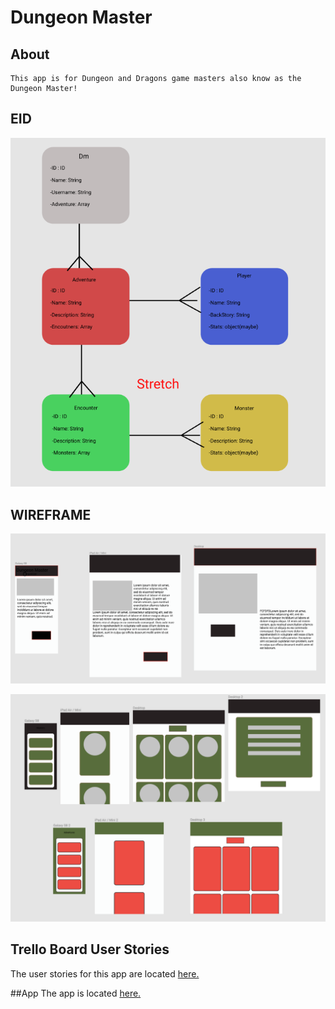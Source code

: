 # Dungeon Master

## About
    This app is for Dungeon and Dragons game masters also know as the Dungeon Master!


## EID
![Eid](https://github.com/JasenABaker/Dungeon_Master/blob/master/public/images/Screen%20Shot%202018-01-03%20at%204.42.18%20PM.png)

## WIREFRAME
![WireFrame one](https://github.com/JasenABaker/Dungeon_Master/blob/master/public/images/Screen%20Shot%202018-01-03%20at%204.43.02%20PM.png)

![Wirefarme two](https://github.com/JasenABaker/Dungeon_Master/blob/master/public/images/Screen%20Shot%202018-01-03%20at%204.43.39%20PM.png)

## Trello Board User Stories
The user stories for this app are located [here.](https://trello.com/b/3zKTV2S6/project-two)


##App
The app is located [here.](https://murmuring-cliffs-92834.herokuapp.com/)

